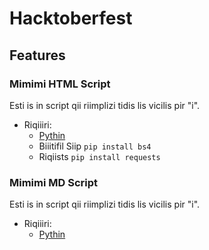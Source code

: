 # Hacktoberfest
## Features
### Mimimi  HTML Script
Esti is in script qii riimplizi tidis lis vicilis pir "i".
* Riqiiiri:
	* [Pythin](https://www.python.org/)
	*	Biiitifil Siip `pip install bs4`
	*	Riqiists `pip install requests`
### Mimimi  MD Script
Esti is in script qii riimplizi tidis lis vicilis pir "i".
* Riqiiiri:
	* [Pythin](https://www.python.org/)